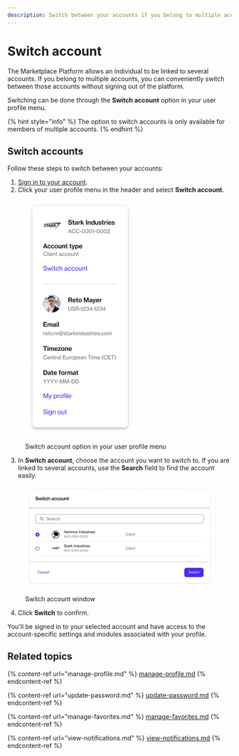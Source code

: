 ```yaml
---
description: Switch between your accounts if you belong to multiple accounts.
---
```


# Switch account

The Marketplace Platform allows an individual to be linked to several accounts. If you belong to multiple accounts, you can conveniently switch between those accounts without signing out of the platform.

Switching can be done through the **Switch account** option in your user profile menu.

{% hint style="info" %}
The option to switch accounts is only available for members of multiple accounts.
{% endhint %}

## Switch accounts

Follow these steps to switch between your accounts:

1. [Sign in to your account](broken-reference).&#x20;
2. Click your user profile menu in the header and select **Switch account**.&#x20;

<figure><img src="../../.gitbook/assets/image (306).png" alt="" width="247"><figcaption><p>Switch account option in your user profile menu</p></figcaption></figure>

3. In **Switch account**, choose the account you want to switch to. If you are linked to several accounts, use the **Search** field to find the account easily.&#x20;

<figure><img src="../../.gitbook/assets/image (307).png" alt="" width="563"><figcaption><p>Switch account window</p></figcaption></figure>

4. Click **Switch** to confirm.&#x20;

You'll be signed in to your selected account and have access to the account-specific settings and modules associated with your profile.&#x20;

## Related topics

{% content-ref url="manage-profile.md" %}
[manage-profile.md](manage-profile.md)
{% endcontent-ref %}

{% content-ref url="update-password.md" %}
[update-password.md](update-password.md)
{% endcontent-ref %}

{% content-ref url="manage-favorites.md" %}
[manage-favorites.md](manage-favorites.md)
{% endcontent-ref %}

{% content-ref url="view-notifications.md" %}
[view-notifications.md](view-notifications.md)
{% endcontent-ref %}

